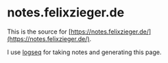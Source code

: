 # notes.felixzieger.de

This is the source for [https://notes.felixzieger.de/](https://notes.felixzieger.de/).

I use [logseq](https://logseq.com/) for taking notes and generating this page.
